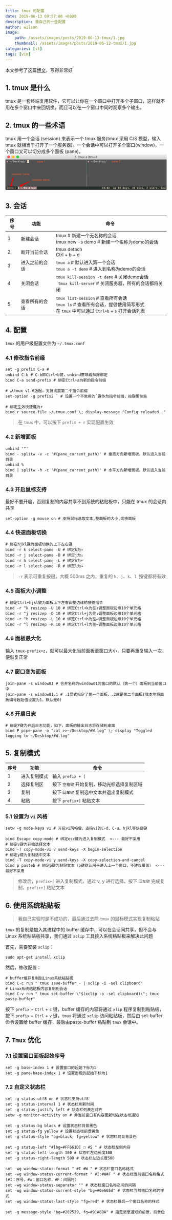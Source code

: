 ```yaml
---
title: tmux 的配置
date: 2019-06-13 09:57:08 +0800
description: 我自己的一些配置
author: wilson
image:
    path: /assets/images/posts/2019-06-13-tmux/1.jpg
    thumbnail: /assets/images/posts/2019-06-13-tmux/1.jpg
categories: [it]
tags: [vim]
---
```


本文参考了这篇[博文](http://louiszhai.github.io/2017/09/30/tmux/)，写得非常好

## 1. tmux 是什么

tmux 是一套终端复用软件，它可以让你在一个窗口中打开多个子窗口，这样就不用在多个窗口中来回切换，而且可以在一个窗口中同时观察多个输出。

## 2. tmux 的一些术语

tmux 用一个会话 (session) 来表示一个 tmux 服务(tmux 采用 C/S 模型，输入 tmux 就相当于打开了一个服务器)。一个会话中可以打开多个窗口(window)，一个窗口又可以切分成多个面板 (pane)。
![tmux01](/assets/images/posts/2019-06-13-tmux/tmux01.png)

## 3. 会话

| 序号 | 功能           | 命令                                                         |
| ---- | -------------- | ------------------------------------------------------------ |
| 1    | 新建会话       | tmux # 新建一个无名称的会话 <br />tmux new -s demo # 新建一个名称为demo的会话 |
| 2    | 断开当前会话   | tmux detach<br />Ctrl + b + d                                |
| 3    | 进入之前的会话 | `tmux a` # 默认进入第一个会话<br />`tmux a -t demo` # 进入到名称为demo的会话 |
| 4    | 关闭会话       | `tmux kill-session -t demo` # 关闭demo会话<br />` tmux kill-server` # 关闭服务器，所有的会话都将关闭 |
| 5    | 查看所有的会话 | `tmux list-session` # 查看所有会话<br /> `tmux ls` # 查看所有会话，提倡使用简写形式<br />在 `tmux` 中可以通过 `Ctrl+b` + `s` 打开会话列表 |

## 4. 配置

`tmux` 的用户级配置文件为 `~/.tmux.conf`

### 4.1 修改指令前缘

```shell
set -g prefix C-a #
unbind C-b # C-b即Ctrl+b键，unbind意味着解除绑定
bind C-a send-prefix # 绑定Ctrl+a为新的指令前缀

# 从tmux v1.6版起，支持设置第二个指令前缀
set-option -g prefix2 ` # 设置一个不常用的`键作为指令前缀，按键更快些

# 绑定生效快捷键为r
bind r source-file ~/.tmux.conf \; display-message "Config reloaded.."
```

> 在 `tmux` 中，可以按下 `prefix + r` 实现配置生效

### 4.2 新增面板

```shell
unbind '"'
bind - splitw -v -c '#{pane_current_path}' # 垂直方向新增面板，默认进入当前目录
unbind %
bind | splitw -h -c '#{pane_current_path}' # 水平方向新增面板，默认进入当前目录
```

### 4.3 开启鼠标支持

最好不要开启，否则复制的内容共享不到系统的粘贴板中，只能在 tmux 的会话内共享

```shell
set-option -g mouse on # 支持鼠标选取文本,整面板的大小,切换面板
```

### 4.4 快速面板切换

```shell
# 绑定hjkl键为面板切换的上下左右键
bind -r k select-pane -U # 绑定k为↑
bind -r j select-pane -D # 绑定j为↓
bind -r h select-pane -L # 绑定h为←
bind -r l select-pane -R # 绑定l为→
```

> `-r` 表示可重复按键，大概 500ms 之内，重复的 `h`、`j`、`k`、`l `按键都将有效

### 4.5 面板大小调整

```shell
# 绑定Ctrl+hjkl键为面板上下左右调整边缘的快捷指令
bind -r ^k resizep -U 10 # 绑定Ctrl+k为往↑调整面板边缘10个单元格
bind -r ^j resizep -D 10 # 绑定Ctrl+j为往↓调整面板边缘10个单元格
bind -r ^h resizep -L 10 # 绑定Ctrl+h为往←调整面板边缘10个单元格
bind -r ^l resizep -R 10 # 绑定Ctrl+l为往→调整面板边缘10个单元格
```

### 4.6 面板最大化

输入 `tmux-prefix+z`，就可以最大化当前面板至窗口大小，只要再重复输入一次，便恢复正常

### 4.7 窗口变为面板

```shell
join-pane -s window01 # 合并名称为window01的窗口的默认（第一个）面板到当前窗口中
join-pane -s window01.1 # .1显式指定了第一个面板，.2就是第二个面板(我本地将面板编号起始值设置为1，默认是0)
```

### 4.8 开启日志

```shell
# 绑定P键为开启日志功能，如下，面板的输出日志将存储到桌面
bind P pipe-pane -o "cat >>~/Desktop/#W.log" \; display "Toggled logging to ~/Desktop/#W.log"
```

## 5. 复制模式

| 序号 | 功能         | 命令                                         |
| ---- | ------------ | -------------------------------------------- |
| 1    | 进入复制模式 | 输入 `prefix + [`        		          |
| 2    | 选择复制区   | 按下 `空格键` 开始复制，移动光标选择复制区域 |
| 3    | 复制         | 按下 `回车键` 复制选中文本并退出复制模式     |
| 4    | 粘贴         | 按下 `prefix+]` 粘贴文本			  |

### 5.1 设置为 `vi` 风格

```shell
setw -g mode-keys vi # 开启vi风格后，支持vi的C-d、C-u、hjkl等快捷键

bind Escape copy-mode # 绑定esc键为进入复制模式  <--- 最好不采用
# 绑定v键为开始选择文本
bind -T copy-mode-vi v send-keys -X begin-selection
# 绑定y键为复制选中文本
bind -T copy-mode-vi y send-keys -X copy-selection-and-cancel
bind p pasteb # 绑定p键为粘贴文本（p键默认用于进入上一个窗口，不建议覆盖） <--- 最好不采用
```
> 修改后，`prefix+[` 进入复制模式，通过 v, y 进行选择，按下 `回车键` 完成复制，`prefix+]` 粘贴文本

## 6. 使用系统粘贴板

> 我自己实验时是不成功的，最后通过去除 `tmux` 的鼠标模式实现复制粘贴

`tmux` 的复制是加入其进程中的 buffer 缓存中，可以在会话间共享，但不会与 Linux 系统粘贴板共享，我们通过 `xclip` 工具接入系统粘贴板来解决此问题

首先，需要安装 `xclip`：

```shell
sudo apt-get install xclip
```

然后，修改配置：

```shell
# buffer缓存复制到Linux系统粘贴板
bind C-c run " tmux save-buffer - | xclip -i -sel clipboard"
# Linux系统粘贴板内容复制到会话
bind C-v run " tmux set-buffer \"$(xclip -o -sel clipboard)\"; tmux paste-buffer"
```

按下 `prefix` + `Ctrl` + `c`  键，buffer 缓存的内容将通过 `xlip` 程序复制到粘贴板，按下 `prefix` + `Ctrl` + `v` 键，`tmux` 将通过 `xclip` 访问粘贴板，然后由 set-buffer 命令设置给 buffer 缓存，最后由paste-buffer 粘贴到 `tmux` 会话中。	

## 7. `Tmux` 优化

### 7.1 设置窗口面板起始序号

```shell
set -g base-index 1 # 设置窗口的起始下标为1
set -g pane-base-index 1 # 设置面板的起始下标为1
```

### 7.2 自定义状态栏

```shell
set -g status-utf8 on # 状态栏支持utf8
set -g status-interval 1 # 状态栏刷新时间
set -g status-justify left # 状态栏列表左对齐
setw -g monitor-activity on # 非当前窗口有内容更新时在状态栏通知

set -g status-bg black # 设置状态栏背景黑色
set -g status-fg yellow # 设置状态栏前景黄色
set -g status-style "bg=black, fg=yellow" # 状态栏前景背景色

set -g status-left "#[bg=#FF661D] ❐ #S " # 状态栏左侧内容
set -g status-left-length 300 # 状态栏左边长度300
set -g status-right-length 500 # 状态栏左边长度500

set -wg window-status-format " #I #W " # 状态栏窗口名称格式
set -wg window-status-current-format " #I:#W#F " # 状态栏当前窗口名称格式(#I：序号，#w：窗口名称，#F：间隔符)
set -wg window-status-separator "" # 状态栏窗口名称之间的间隔
set -wg window-status-current-style "bg=#0e665d" # 状态栏当前窗口名称的样式
set -wg window-status-last-style "fg=red" # 状态栏最后一个窗口名称的样式

set -g message-style "bg=#202529, fg=#91A8BA" # 指定消息通知的前景、后景色
```

